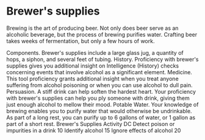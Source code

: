 # Brewer's supplies

Brewing is the art of producing beer. Not only does beer serve as an alcoholic beverage, but the process of brewing purifies water. Crafting beer takes weeks of fermentation, but only a few hours of work.

Components. Brewer's supplies include a large glass jug, a quantity of hops, a siphon, and several feet of tubing. History. Proficiency with brewer's supplies gives you additional insight on Intelligence \(History\) checks concerning events that involve alcohol as a significant element. Medicine. This tool proficiency grants additional insight when you treat anyone suffering from alcohol poisoning or when you can use alcohol to dull pain. Persuasion. A stiff drink can help soften the hardest heart. Your proficiency with brewer's supplies can help you ply someone with drink, giving them just enough alcohol to mellow their mood. Potable Water. Your knowledge of brewing enables you to purify water that would otherwise be undrinkable. As part of a long rest, you can purify up to 6 gallons of water, or 1 gallon as part of a short rest. Brewer's Supplies Activity DC Detect poison or impurities in a drink 10 Identify alcohol 15 Ignore effects of alcohol 20 

